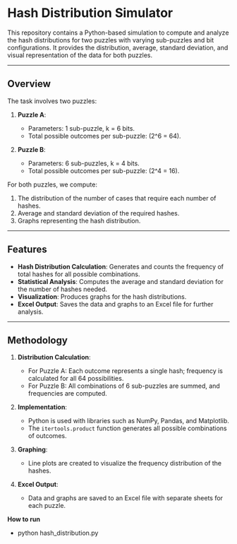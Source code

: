 # Hash Distribution Simulator

This repository contains a Python-based simulation to compute and analyze the hash distributions for two puzzles with varying sub-puzzles and bit configurations. It provides the distribution, average, standard deviation, and visual representation of the data for both puzzles.

---

## Overview

The task involves two puzzles:
1. **Puzzle A**:
   - Parameters: 1 sub-puzzle, k = 6 bits.
   - Total possible outcomes per sub-puzzle: \(2^6 = 64\).

2. **Puzzle B**:
   - Parameters: 6 sub-puzzles, k = 4 bits.
   - Total possible outcomes per sub-puzzle: \(2^4 = 16\).

For both puzzles, we compute:
1. The distribution of the number of cases that require each number of hashes.
2. Average and standard deviation of the required hashes.
3. Graphs representing the hash distribution.

---

## Features

- **Hash Distribution Calculation**: Generates and counts the frequency of total hashes for all possible combinations.
- **Statistical Analysis**: Computes the average and standard deviation for the number of hashes needed.
- **Visualization**: Produces graphs for the hash distributions.
- **Excel Output**: Saves the data and graphs to an Excel file for further analysis.

---

## Methodology

1. **Distribution Calculation**:
   - For Puzzle A: Each outcome represents a single hash; frequency is calculated for all 64 possibilities.
   - For Puzzle B: All combinations of 6 sub-puzzles are summed, and frequencies are computed.

2. **Implementation**:
   - Python is used with libraries such as NumPy, Pandas, and Matplotlib.
   - The `itertools.product` function generates all possible combinations of outcomes.

3. **Graphing**:
   - Line plots are created to visualize the frequency distribution of the hashes.

4. **Excel Output**:
   - Data and graphs are saved to an Excel file with separate sheets for each puzzle.

**How to run**
- python hash_distribution.py

